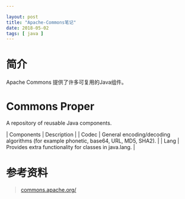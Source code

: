 ```yaml
---

layout: post
title: "Apache-Commons笔记"
date: 2018-05-02
tags: [ java ]
---
```


# 简介
Apache Commons 提供了许多可复用的Java组件。


# Commons Proper
A repository of reusable Java components.

| Components | Description |
| Codec | General encoding/decoding algorithms (for example phonetic, base64, URL, MD5, SHA2). |
| Lang | 	Provides extra functionality for classes in java.lang. |


# 参考资料
> [commons.apache.org/](https://commons.apache.org/)